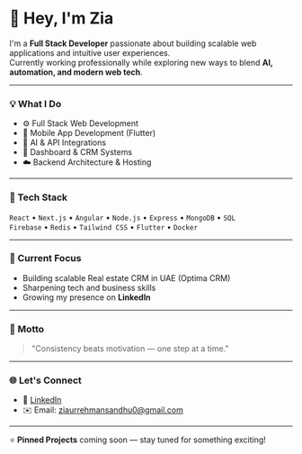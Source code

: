 # 👋 Hey, I'm Zia

I'm a **Full Stack Developer** passionate about building scalable web applications and intuitive user experiences.  
Currently working professionally while exploring new ways to blend **AI, automation, and modern web tech**.

---

### 💡 What I Do
- ⚙️ Full Stack Web Development  
- 📱 Mobile App Development (Flutter)  
- 🧠 AI & API Integrations  
- 🧩 Dashboard & CRM Systems  
- ☁️ Backend Architecture & Hosting  

---

### 🧰 Tech Stack
`React` • `Next.js` • `Angular` • `Node.js` • `Express` • `MongoDB` • `SQL`  
`Firebase` • `Redis` • `Tailwind CSS` • `Flutter` • `Docker`  

---

### 🚀 Current Focus
- Building scalable Real estate CRM in UAE (Optima CRM)
- Sharpening tech and business skills  
- Growing my presence on **LinkedIn**  

---

### 🧠 Motto
> "Consistency beats motivation — one step at a time."

---

### 🌐 Let's Connect
- 💼 [LinkedIn]([https://linkedin.com/in/ziat](https://www.linkedin.com/in/zia-ur-rehman-sandhu))  
- ✉️ Email: ziaurrehmansandhu0@gmail.com  

---

⭐ **Pinned Projects** coming soon — stay tuned for something exciting!
